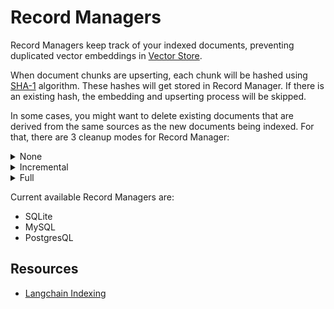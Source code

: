 # Record Managers

Record Managers keep track of your indexed documents, preventing duplicated vector embeddings in [Vector Store](vector-stores/).

When document chunks are upserting, each chunk will be hashed using [SHA-1](https://github.com/emn178/js-sha1) algorithm. These hashes will get stored in Record Manager. If there is an existing hash, the embedding and upserting process will be skipped.

In some cases, you might want to delete existing documents that are derived from the same sources as the new documents being indexed. For that, there are 3 cleanup modes for Record Manager:

<details>

<summary>None</summary>

No cleanup will be performed

</details>

<details>

<summary>Incremental</summary>

When you are upserting multiple documents, and you want to prevent deletion of the existing documents that are not part of the current upserting process, use **Incremental** Cleanup mode.

1. Let's have a Record Manager with `Incremental` Cleanup and `source` as SourceId Key

![](<../../.gitbook/assets/image (4).png>)<img src="../../.gitbook/assets/image (5).png" alt="" data-size="original">

2. And have the following 2 documents:
   *   1st document:

       Text: **Cat**, Metadata: `{ source: "cat" }`
   *   2nd document:

       Text: **Dog**, Metadata: `{ source: "dog" }`

![](<../../.gitbook/assets/image (11).png>)<img src="../../.gitbook/assets/image (8).png" alt="" data-size="original">

![](<../../.gitbook/assets/image (2).png>)![](<../../.gitbook/assets/image (3).png>)

3. After an upsert, we will see 2 documents that are upserted:

![](<../../.gitbook/assets/image (12).png>)

4. Now, if we delete the **Dog** document, and update **Cat** to **Cats**, we will now see the following:

![](<../../.gitbook/assets/image (13).png>)

* The original **Cat** document is deleted
* A new document with **Cats** is added
* **Dog** document is left untouched

5. The remaining vector embeddings in Vector Store are **Cats** and **Dog**

![](<../../.gitbook/assets/image (15).png>)

</details>

<details>

<summary>Full</summary>

When you are upserting multiple documents, **Full** Cleanup mode will automatically delete any vector embeddings that are not part of the current upserting process.

1. Let's have a Record Manager with `Full`Cleanup. We don't need to have a SourceId Key for Full or None Cleanup mode.

![](<../../.gitbook/assets/image (4).png>)![](<../../.gitbook/assets/image (17).png>)

2. And have the following 2 documents:
   *   1st document:

       Text: **Cat**, Metadata: `{ source: "cat" }`
   *   2nd document:

       Text: **Dog**, Metadata: `{ source: "dog" }`

![](<../../.gitbook/assets/image (11).png>)<img src="../../.gitbook/assets/image (8).png" alt="" data-size="original">

![](<../../.gitbook/assets/image (2).png>)![](<../../.gitbook/assets/image (3).png>)

3. After an upsert, we will see 2 documents that are upserted:

![](<../../.gitbook/assets/image (12).png>)

4. Now, if we delete the **Dog** document, and update **Cat** to **Cats**, we will now see the following:

![](<../../.gitbook/assets/image (18).png>)

* The original **Cat** document is deleted
* A new document with **Cats** is added
* **Dog** document is deleted

5. The remaining vector embeddings in Vector Store is only **Cats:**

![](<../../.gitbook/assets/image (19).png>)

</details>

Current available Record Managers are:

* SQLite
* MySQL
* PostgresQL

## Resources

* [Langchain Indexing](https://js.langchain.com/docs/modules/data\_connection/indexing/)
